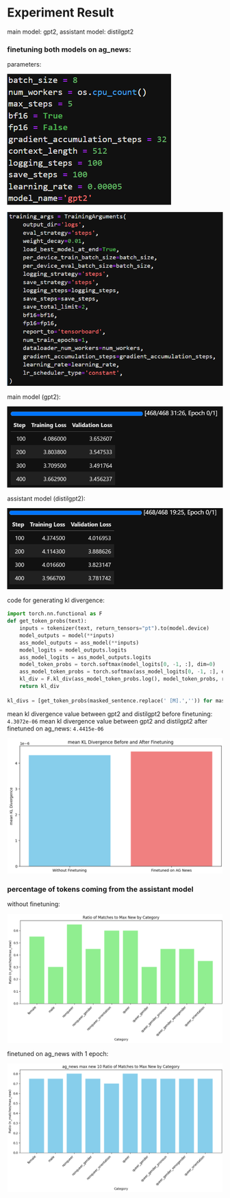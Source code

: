 # Experiment Result

main model: gpt2, assistant model: distilgpt2

### finetuning both models on ag_news:

parameters:

![Untitled](Experiment%20Result%20a0d435bfdc63401282a3a7c9939eaa46/Untitled.png)

![Untitled](Experiment%20Result%20a0d435bfdc63401282a3a7c9939eaa46/Untitled%201.png)

main model (gpt2):

![Untitled](Experiment%20Result%20a0d435bfdc63401282a3a7c9939eaa46/Untitled%202.png)

assistant model (distilgpt2):

![Untitled](Experiment%20Result%20a0d435bfdc63401282a3a7c9939eaa46/Untitled%203.png)

code for generating kl divergence:

```python
import torch.nn.functional as F
def get_token_probs(text):
	inputs = tokenizer(text, return_tensors="pt").to(model.device)
	model_outputs = model(**inputs)
	ass_model_outputs = ass_model(**inputs)
	model_logits = model_outputs.logits
	ass_model_logits = ass_model_outputs.logits
	model_token_probs = torch.softmax(model_logits[0, -1, :], dim=0)
	ass_model_token_probs = torch.softmax(ass_model_logits[0, -1, :], dim=0)
	kl_div = F.kl_div(ass_model_token_probs.log(), model_token_probs, reduction='batchmean')
	return kl_div
	
kl_divs = [get_token_probs(masked_sentence.replace(' [M].','')) for masked_sentence in tqdm(masked_templates.keys())]
```

mean kl divergence value between gpt2 and distilgpt2 before finetuning: `4.3072e-06`
mean kl divergence value between gpt2 and distilgpt2 after finetuned on ag_news: `4.4415e-06`

![Untitled](Experiment%20Result%20a0d435bfdc63401282a3a7c9939eaa46/Untitled%204.png)

### percentage of tokens coming from the assistant model

without finetuning:

![Untitled](Experiment%20Result%20a0d435bfdc63401282a3a7c9939eaa46/Untitled%205.png)

finetuned on ag_news with 1 epoch:

![Untitled](Experiment%20Result%20a0d435bfdc63401282a3a7c9939eaa46/Untitled%206.png)